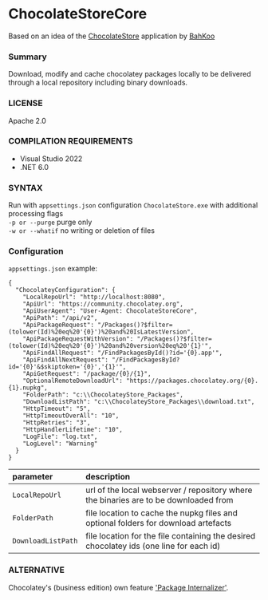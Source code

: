 ChocolateStoreCore
==================
Based on an idea of the [ChocolateStore](https://github.com/BahKoo/ChocolateStore) application by [BahKoo](https://github.com/BahKoo)  
  
### Summary
Download, modify and cache chocolatey packages locally to be delivered through a local repository including binary downloads.  

### LICENSE
Apache 2.0

### COMPILATION REQUIREMENTS
* Visual Studio 2022
* .NET 6.0

### SYNTAX
Run with `appsettings.json` configuration `ChocolateStore.exe` with additional processing flags  
`-p or --purge` purge only  
`-w or --whatif` no writing or deletion of files

### Configuration
`appsettings.json` example:  
```
{
  "ChocolateyConfiguration": {
    "LocalRepoUrl": "http://localhost:8080",
    "ApiUrl": "https://community.chocolatey.org",
    "ApiUserAgent": "User-Agent: ChocolateStoreCore",
    "ApiPath": "/api/v2",
    "ApiPackageRequest": "/Packages()?$filter=(tolower(Id)%20eq%20'{0}')%20and%20IsLatestVersion",
    "ApiPackageRequestWithVersion": "/Packages()?$filter=(tolower(Id)%20eq%20'{0}')%20and%20version%20eq%20'{1}'",
    "ApiFindAllRequest": "/FindPackagesById()?id='{0}.app'",
    "ApiFindAllNextRequest": "/FindPackagesById?id='{0}'&$skiptoken='{0}','{1}'",
    "ApiGetRequest": "/package/{0}/{1}",
    "OptionalRemoteDownloadUrl": "https://packages.chocolatey.org/{0}.{1}.nupkg",
    "FolderPath": "c:\\ChocolateyStore_Packages",
    "DownloadListPath": "c:\\ChocolateyStore_Packages\\download.txt",
    "HttpTimeout": "5",
    "HttpTimeoutOverAll": "10",
    "HttpRetries": "3",
    "HttpHandlerLifetime": "10",
    "LogFile": "log.txt",
    "LogLevel": "Warning"
  }
}
```

| parameter          | description                                                                             |  
| :---               | :---                                                                                    |  
| `LocalRepoUrl`     | url of the local webserver / repository where the binaries are to be downloaded from    |  
| `FolderPath`       | file location to cache the nupkg files and optional folders for download artefacts      |  
| `DownloadListPath` | file location for the file containing the desired chocolatey ids (one line for each id) |  

### ALTERNATIVE
Chocolatey's (business edition) own feature ['Package Internalizer'](https://chocolatey.org/docs/features-automatically-recompile-packages).
